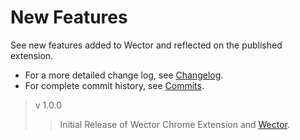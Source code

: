 **New Features**
================

See new features added to Wector and reflected on the published extension.
 
- For a more detailed change log, see [Changelog](src/mkdwn/CHANGELOG.md "Complete Changelog").
- For complete commit history, see [Commits](https://bitbucket.org/khaalidimaag/wector/commits/all "Commit History").

> v 1.0.0
>> Initial Release of Wector Chrome Extension and [Wector](http://wector.ml).